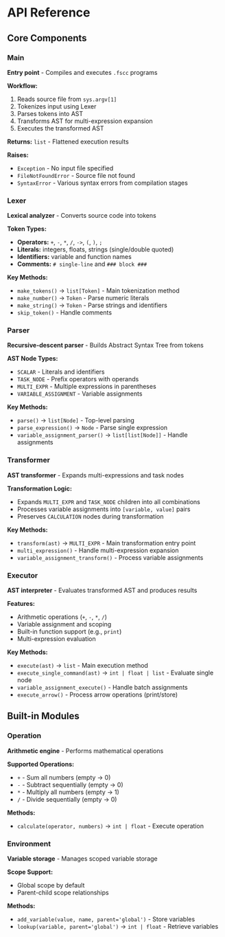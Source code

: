 # API Reference

## Core Components

### Main

**Entry point** - Compiles and executes `.fscc` programs

**Workflow:**

1. Reads source file from `sys.argv[1]`
2. Tokenizes input using Lexer
3. Parses tokens into AST
4. Transforms AST for multi-expression expansion
5. Executes the transformed AST

**Returns:** `list` - Flattened execution results

**Raises:**

- `Exception` - No input file specified
- `FileNotFoundError` - Source file not found
- `SyntaxError` - Various syntax errors from compilation stages

### Lexer

**Lexical analyzer** - Converts source code into tokens

**Token Types:**

- **Operators:** `+`, `-`, `*`, `/`, `->`, `(`, `)`, `;`
- **Literals:** integers, floats, strings (single/double quoted)
- **Identifiers:** variable and function names
- **Comments:** `# single-line` and `### block ###`

**Key Methods:**

- `make_tokens()` → `list[Token]` - Main tokenization method
- `make_number()` → `Token` - Parse numeric literals
- `make_string()` → `Token` - Parse strings and identifiers
- `skip_token()` - Handle comments

### Parser

**Recursive-descent parser** - Builds Abstract Syntax Tree from tokens

**AST Node Types:**

- `SCALAR` - Literals and identifiers
- `TASK_NODE` - Prefix operators with operands
- `MULTI_EXPR` - Multiple expressions in parentheses
- `VARIABLE_ASSIGNMENT` - Variable assignments

**Key Methods:**

- `parse()` → `list[Node]` - Top-level parsing
- `parse_expression()` → `Node` - Parse single expression
- `variable_assignment_parser()` → `list[list[Node]]` - Handle assignments

### Transformer

**AST transformer** - Expands multi-expressions and task nodes

**Transformation Logic:**

- Expands `MULTI_EXPR` and `TASK_NODE` children into all combinations
- Processes variable assignments into `[variable, value]` pairs
- Preserves `CALCULATION` nodes during transformation

**Key Methods:**

- `transform(ast)` → `MULTI_EXPR` - Main transformation entry point
- `multi_expression()` - Handle multi-expression expansion
- `variable_assignment_transform()` - Process variable assignments

### Executor

**AST interpreter** - Evaluates transformed AST and produces results

**Features:**

- Arithmetic operations (`+`, `-`, `*`, `/`)
- Variable assignment and scoping
- Built-in function support (e.g., `print`)
- Multi-expression evaluation

**Key Methods:**

- `execute(ast)` → `list` - Main execution method
- `execute_single_command(ast)` → `int | float | list` - Evaluate single node
- `variable_assignment_execute()` - Handle batch assignments
- `execute_arrow()` - Process arrow operations (print/store)

## Built-in Modules

### Operation

**Arithmetic engine** - Performs mathematical operations

**Supported Operations:**

- `+` - Sum all numbers (empty → 0)
- `-` - Subtract sequentially (empty → 0)  
- `*` - Multiply all numbers (empty → 1)
- `/` - Divide sequentially (empty → 0)

**Methods:**

- `calculate(operator, numbers)` → `int | float` - Execute operation

### Environment

**Variable storage** - Manages scoped variable storage

**Scope Support:**

- Global scope by default
- Parent-child scope relationships

**Methods:**
- `add_variable(value, name, parent='global')` - Store variables
- `lookup(variable, parent='global')` → `int | float` - Retrieve variables
